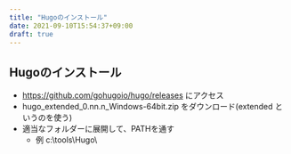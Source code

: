 ```yaml
---
title: "Hugoのインストール"
date: 2021-09-10T15:54:37+09:00
draft: true
---
```


## Hugoのインストール

  * https://github.com/gohugoio/hugo/releases にアクセス
  * hugo_extended_0.nn.n_Windows-64bit.zip をダウンロード(extended というのを使う)
  * 適当なフォルダーに展開して、PATHを通す
    * 例 c:\tools\Hugo\
    
  
  
  
